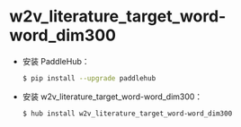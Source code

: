 # w2v_literature_target_word-word_dim300
* 安装 PaddleHub：

    ```bash
    $ pip install --upgrade paddlehub
    ```

* 安装 w2v_literature_target_word-word_dim300：

    ```bash
    $ hub install w2v_literature_target_word-word_dim300
    ```
